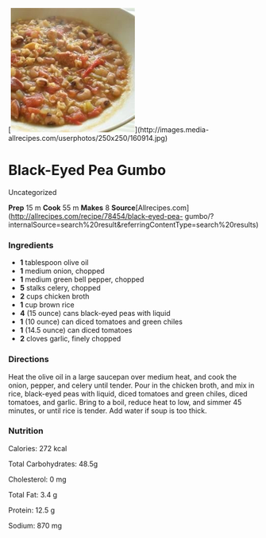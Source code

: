 ﻿

[![](./images/c1fe2e34-a123-4dac-acde-f2433b5336db.jpg)](http://images.media-
allrecipes.com/userphotos/250x250/160914.jpg)

#  Black-Eyed Pea Gumbo

Uncategorized

 **Prep** 15 m **Cook** 55 m **Makes** 8
**Source**[Allrecipes.com](http://allrecipes.com/recipe/78454/black-eyed-pea-
gumbo/?internalSource=search%20result&referringContentType=search%20results)

###  Ingredients

  * **1** tablespoon olive oil
  *  **1** medium onion, chopped
  *  **1** medium green bell pepper, chopped
  *  **5** stalks celery, chopped
  *  **2** cups chicken broth
  *  **1** cup brown rice
  *  **4** (15 ounce) cans black-eyed peas with liquid
  *  **1** (10 ounce) can diced tomatoes and green chiles
  *  **1** (14.5 ounce) can diced tomatoes
  *  **2** cloves garlic, finely chopped

###  Directions

Heat the olive oil in a large saucepan over medium heat, and cook the onion,
pepper, and celery until tender. Pour in the chicken broth, and mix in rice,
black-eyed peas with liquid, diced tomatoes and green chiles, diced tomatoes,
and garlic. Bring to a boil, reduce heat to low, and simmer 45 minutes, or
until rice is tender. Add water if soup is too thick.

###  Nutrition

Calories: 272 kcal

Total Carbohydrates: 48.5g

Cholesterol: 0 mg

Total Fat: 3.4 g

Protein: 12.5 g

Sodium: 870 mg

